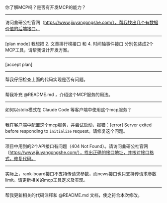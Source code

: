 你了解MCP吗？是否有开发MCP的能力？

---

访问韭研公社官网（https://www.jiuyangongshe.com/），帮我找出几个有数据价值的后端接口。

---

[plan mode] 我想把 2. 文章排行榜接口 和 4. 时间轴事件接口 分别包装成2个MCP工具，请帮我设计开发方案。

---

[accept plan]

---

帮我仔细检查上面的代码实现是否有问题。

---

帮我补充 @README.md ，介绍这个MCP服务的用法。

---

如何以stdio模式在 Claude Code 等客户端中使用这个mcp服务？

---

我在客户端中配置这个mcp服务，并尝试启动，报错：[error] Server exited before responding to `initialize` request。请修复这个问题。

---

项目中用到的2个API接口有问题（404 Not Found）。请访问韭研公社官网（https://www.jiuyangongshe.com/），找出正确的接口地址，并核对接口格式，修复代码。

---

实际上，rank-board接口不支持传请求参数，而news接口也只支持传请求参数limit。请更新相关的mcp工具定义及实现。

---

帮我更新相关的代码注释和 @README.md 文档，使之符合本次修改。